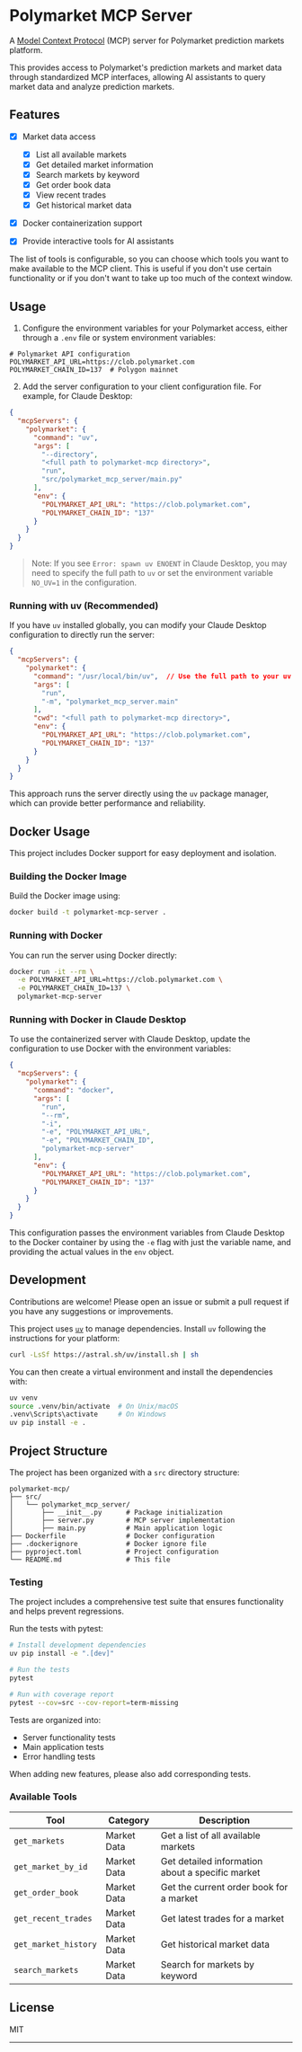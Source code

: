 # Polymarket MCP Server

A [Model Context Protocol][mcp] (MCP) server for Polymarket prediction markets platform.

This provides access to Polymarket's prediction markets and market data through standardized MCP interfaces, allowing AI assistants to query market data and analyze prediction markets.

[mcp]: https://modelcontextprotocol.io

## Features

- [x] Market data access
  - [x] List all available markets
  - [x] Get detailed market information
  - [x] Search markets by keyword
  - [x] Get order book data
  - [x] View recent trades
  - [x] Get historical market data

- [x] Docker containerization support

- [x] Provide interactive tools for AI assistants

The list of tools is configurable, so you can choose which tools you want to make available to the MCP client.
This is useful if you don't use certain functionality or if you don't want to take up too much of the context window.

## Usage

1. Configure the environment variables for your Polymarket access, either through a `.env` file or system environment variables:

```env
# Polymarket API configuration
POLYMARKET_API_URL=https://clob.polymarket.com
POLYMARKET_CHAIN_ID=137  # Polygon mainnet
```

2. Add the server configuration to your client configuration file. For example, for Claude Desktop:

```json
{
  "mcpServers": {
    "polymarket": {
      "command": "uv",
      "args": [
        "--directory",
        "<full path to polymarket-mcp directory>",
        "run",
        "src/polymarket_mcp_server/main.py"
      ],
      "env": {
        "POLYMARKET_API_URL": "https://clob.polymarket.com",
        "POLYMARKET_CHAIN_ID": "137"
      }
    }
  }
}
```

> Note: If you see `Error: spawn uv ENOENT` in Claude Desktop, you may need to specify the full path to `uv` or set the environment variable `NO_UV=1` in the configuration.

### Running with uv (Recommended)

If you have `uv` installed globally, you can modify your Claude Desktop configuration to directly run the server:

```json
{
  "mcpServers": {
    "polymarket": {
      "command": "/usr/local/bin/uv",  // Use the full path to your uv installation
      "args": [
        "run",
        "-m", "polymarket_mcp_server.main"
      ],
      "cwd": "<full path to polymarket-mcp directory>",
      "env": {
        "POLYMARKET_API_URL": "https://clob.polymarket.com",
        "POLYMARKET_CHAIN_ID": "137"
      }
    }
  }
}
```

This approach runs the server directly using the `uv` package manager, which can provide better performance and reliability.

## Docker Usage

This project includes Docker support for easy deployment and isolation.

### Building the Docker Image

Build the Docker image using:

```bash
docker build -t polymarket-mcp-server .
```

### Running with Docker

You can run the server using Docker directly:

```bash
docker run -it --rm \
  -e POLYMARKET_API_URL=https://clob.polymarket.com \
  -e POLYMARKET_CHAIN_ID=137 \
  polymarket-mcp-server
```

### Running with Docker in Claude Desktop

To use the containerized server with Claude Desktop, update the configuration to use Docker with the environment variables:

```json
{
  "mcpServers": {
    "polymarket": {
      "command": "docker",
      "args": [
        "run",
        "--rm",
        "-i",
        "-e", "POLYMARKET_API_URL",
        "-e", "POLYMARKET_CHAIN_ID",
        "polymarket-mcp-server"
      ],
      "env": {
        "POLYMARKET_API_URL": "https://clob.polymarket.com",
        "POLYMARKET_CHAIN_ID": "137"
      }
    }
  }
}
```

This configuration passes the environment variables from Claude Desktop to the Docker container by using the `-e` flag with just the variable name, and providing the actual values in the `env` object.

## Development

Contributions are welcome! Please open an issue or submit a pull request if you have any suggestions or improvements.

This project uses [`uv`](https://github.com/astral-sh/uv) to manage dependencies. Install `uv` following the instructions for your platform:

```bash
curl -LsSf https://astral.sh/uv/install.sh | sh
```

You can then create a virtual environment and install the dependencies with:

```bash
uv venv
source .venv/bin/activate  # On Unix/macOS
.venv\Scripts\activate     # On Windows
uv pip install -e .
```

## Project Structure

The project has been organized with a `src` directory structure:

```
polymarket-mcp/
├── src/
│   └── polymarket_mcp_server/
│       ├── __init__.py      # Package initialization
│       ├── server.py        # MCP server implementation
│       ├── main.py          # Main application logic
├── Dockerfile               # Docker configuration
├── .dockerignore            # Docker ignore file
├── pyproject.toml           # Project configuration
└── README.md                # This file
```

### Testing

The project includes a comprehensive test suite that ensures functionality and helps prevent regressions.

Run the tests with pytest:

```bash
# Install development dependencies
uv pip install -e ".[dev]"

# Run the tests
pytest

# Run with coverage report
pytest --cov=src --cov-report=term-missing
```

Tests are organized into:
- Server functionality tests
- Main application tests
- Error handling tests

When adding new features, please also add corresponding tests.

### Available Tools

| Tool | Category | Description |
| --- | --- | --- |
| `get_markets` | Market Data | Get a list of all available markets |
| `get_market_by_id` | Market Data | Get detailed information about a specific market |
| `get_order_book` | Market Data | Get the current order book for a market |
| `get_recent_trades` | Market Data | Get latest trades for a market |
| `get_market_history` | Market Data | Get historical market data |
| `search_markets` | Market Data | Search for markets by keyword |

## License

MIT

---

[mcp]: https://modelcontextprotocol.io
